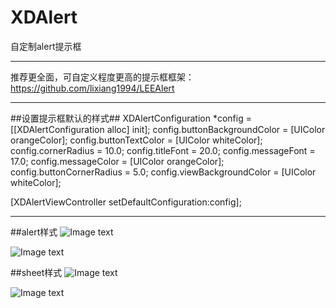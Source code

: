 # XDAlert

自定制alert提示框

*******************
推荐更全面，可自定义程度更高的提示框框架：https://github.com/lixiang1994/LEEAlert
*******************

##设置提示框默认的样式##
XDAlertConfiguration *config = [[XDAlertConfiguration alloc] init];
config.buttonBackgroundColor = [UIColor orangeColor];
config.buttonTextColor = [UIColor whiteColor];
config.cornerRadius = 10.0;
config.titleFont = 20.0;
config.messageFont = 17.0;
config.messageColor = [UIColor orangeColor];
config.buttonCornerRadius = 5.0;
config.viewBackgroundColor = [UIColor whiteColor];

[XDAlertViewController setDefaultConfiguration:config];
*******************


##alert样式
![Image text](https://github.com/celiaDeveloper/XDAlert/blob/master/Screenshots/image1.png)

![Image text](https://github.com/celiaDeveloper/XDAlert/blob/master/Screenshots/image2.png)

##sheet样式
![Image text](https://github.com/celiaDeveloper/XDAlert/blob/master/Screenshots/image3.png)

![Image text](https://github.com/celiaDeveloper/XDAlert/blob/master/Screenshots/image4.png)
